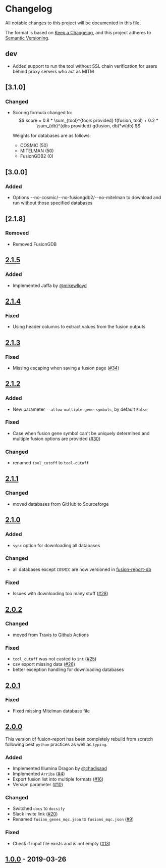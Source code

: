 # Changelog

All notable changes to this project will be documented in this file.

The format is based on [Keep a Changelog](https://keepachangelog.com/en/1.0.0/),
and this project adheres to [Semantic Versioning](https://semver.org/spec/v2.0.0.html).

## dev

- Added support to run the tool without SSL chain verification for users behind proxy servers who act as MITM

## [3.1.0]

### Changed

- Scoring formula changed to:
    $$
    score = 0.8 * \sum_{tool}^{tools provided} f(fusion, tool) + 0.2 * \sum_{db}^{dbs provided} g(fusion, db)*w(db)
    $$

    Weights for databases are as follows:

    * COSMIC (50)
    * MITELMAN (50)
    * FusionGDB2 (0)

## [3.0.0]

### Added

- Options --no-cosmic/--no-fusiongdb2/--no-mitelman to download and run without those specified databases

## [2.1.8]

### Removed

- Removed FusionGDB

## [2.1.5](https://github.com/matq007/fusion-report/releases/tag/2.1.5)

### Added

- Implemented Jaffa by [@mikewlloyd](https://github.com/mikewlloyd)

## [2.1.4](https://github.com/matq007/fusion-report/releases/tag/2.1.4)

### Fixed

- Using header columns to extract values from the fusion outputs

## [2.1.3](https://github.com/matq007/fusion-report/releases/tag/2.1.3)

### Fixed

- Missing escaping when saving a fusion page ([#34](https://github.com/matq007/fusion-report/issues/34))

## [2.1.2](https://github.com/matq007/fusion-report/releases/tag/2.1.2)

### Added

- New parameter `--allow-multiple-gene-symbols`, by default `False`

### Fixed

- Case when fusion gene symbol can't be uniquely determined and multiple fusion options are provided ([#30](https://github.com/matq007/fusion-report/issues/30))

### Changed

- renamed `tool_cutoff` to `tool-cutoff`

## [2.1.1](https://github.com/matq007/fusion-report/releases/tag/2.1.1)

### Changed

- moved databases from GitHub to Sourceforge

## [2.1.0](https://github.com/matq007/fusion-report/releases/tag/2.1.0)

### Added

- `sync` option for downloading all databases

### Changed

- all databases except `COSMIC` are now versioned in [fusion-report-db](https://github.com/matq007/fusion-report-db)

### Fixed

- Issues with downloading too many stuff ([#28](https://github.com/matq007/fusion-report/issues/28))

## [2.0.2](https://github.com/matq007/fusion-report/releases/tag/2.0.2)

### Changed

- moved from Travis to Github Actions

### Fixed

- `tool_cutoff` was not casted to `int` ([#25](https://github.com/matq007/fusion-report/issues/25))
- csv export missing data ([#26](https://github.com/matq007/fusion-report/issues/26))
- better exception handling for downloading databases

## [2.0.1](https://github.com/matq007/fusion-report/releases/tag/2.0.1)

### Fixed

- Fixed missing Mitelman database file

## [2.0.0](https://github.com/matq007/fusion-report/releases/tag/2.0.0)

This version of fusion-report has been completely rebuild from scratch following
best `python` practices as well as `typing`.

### Added

- Implemented Illumina Dragon by [@chadisaad](https://github.com/chadisaad)
- Implemented `Arriba` ([#4](https://github.com/matq007/fusion-report/issues/4))
- Export fusion list into multiple formats ([#16](https://github.com/matq007/fusion-report/issues/16))
- Version parameter ([#10](https://github.com/matq007/fusion-report/issues/10))

### Changed

- Switched `docs` to `docsify`
- Slack invite link ([#20](https://github.com/matq007/fusion-report/issues/20))
- Renamed `fusion_genes_mqc.json` to `fusions_mqc.json` ([#9](https://github.com/matq007/fusion-report/issues/9))

### Fixed

- Check if input file exists and is not empty ([#13](https://github.com/matq007/fusion-report/issues/13))

## [1.0.0](https://github.com/matq007/fusion-report/releases/tag/1.0.0) - 2019-03-26
